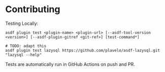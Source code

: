 # Contributing

Testing Locally:

```shell
asdf plugin test <plugin-name> <plugin-url> [--asdf-tool-version <version>] [--asdf-plugin-gitref <git-ref>] [test-command*]

# TODO: adapt this
asdf plugin test lazysql https://github.com/plavelo/asdf-lazysql.git "lazysql --help"
```

Tests are automatically run in GitHub Actions on push and PR.
